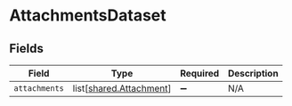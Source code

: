 # AttachmentsDataset


## Fields

| Field                                                            | Type                                                             | Required                                                         | Description                                                      |
| ---------------------------------------------------------------- | ---------------------------------------------------------------- | ---------------------------------------------------------------- | ---------------------------------------------------------------- |
| `attachments`                                                    | list[[shared.Attachment](undefined/models/shared/attachment.md)] | :heavy_minus_sign:                                               | N/A                                                              |